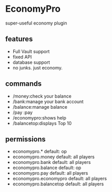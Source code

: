 # EconomyPro
super-useful economy plugin
## features
- Full Vault support
- fixed API
- database support
- no junks. just economy.
## commands
- /money:check your balance
- /bank:manage your bank account
- /balance:manage balance
- /pay <player> <amount>:pay <player> <amount>
- /economypro:shows help
- /balancetop:displays Top 10
## permissions
- economypro.*
    default: op
- economypro.money
    default: all players
- economypro.bank
    default: all players
- economypro.balance
    default: op
- economypro.pay
    default: all players
- economypro.economypro
    default: all players
- economypro.balancetop
    default: all players